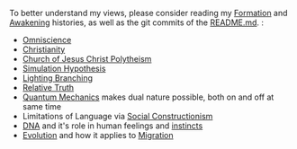 To better understand my views, please consider reading my [Formation](./myFormation.md) and [Awakening](./Awakening.md) histories, as well as the git commits of the [README.md](./README.md).  :

- [Omniscience](https://en.wikipedia.org/wiki/Omniscience)
- [Christianity](https://en.wikipedia.org/wiki/Christianity)
- [Church of Jesus Christ Polytheism](https://www.lds.org/topics/becoming-like-god)
- [Simulation Hypothesis](https://en.wikipedia.org/wiki/Simulation_hypothesis)
- [Lighting Branching](https://cosmosmagazine.com/geoscience/watch-lightning-strikes-super-slow-motion)
- [Relative Truth](https://en.wikipedia.org/wiki/Relativism)
- [Quantum Mechanics](https://en.wikipedia.org/wiki/Quantum_mechanics) makes dual nature possible, both on and off at same time
- Limitations of Language via [Social Constructionism](https://en.wikipedia.org/wiki/Social_constructionism)
- [DNA](https://en.wikipedia.org/wiki/DNA) and it's role in human feelings and [instincts](https://en.wikipedia.org/wiki/Instinct)
- [Evolution](https://en.wikipedia.org/wiki/Evolution) and how it applies to [Migration](https://en.wikipedia.org/wiki/Migration)
